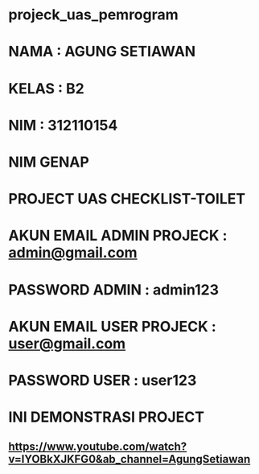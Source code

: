 # projeck_uas_pemrogram

# NAMA : AGUNG SETIAWAN
# KELAS : B2
# NIM : 312110154
#  NIM GENAP 
# PROJECT UAS CHECKLIST-TOILET
# AKUN EMAIL ADMIN PROJECK : admin@gmail.com
# PASSWORD ADMIN : admin123
# AKUN EMAIL USER PROJECK : user@gmail.com
# PASSWORD USER : user123

# INI DEMONSTRASI PROJECT


## https://www.youtube.com/watch?v=lYOBkXJKFG0&ab_channel=AgungSetiawan
